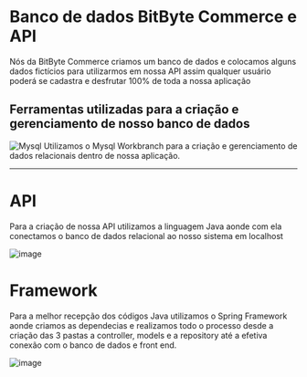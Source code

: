 # Banco de dados BitByte Commerce e API
Nós da BitByte Commerce criamos um banco de dados e colocamos alguns dados fictícios para utilizarmos em nossa API assim qualquer usuário poderá se cadastra e desfrutar 100% de toda a nossa aplicação 
## Ferramentas utilizadas para a criação e gerenciamento de nosso banco de dados  

  
![Mysql](https://github.com/user-attachments/assets/1b448832-ec9a-4aa8-b868-1c79296f6312)
Utilizamos o Mysql Workbranch para a criação e gerenciamento de dados relacionais dentro de nossa aplicação.
<hr>

# API 
Para a criação de nossa API utilizamos a linguagem Java aonde com ela conectamos o banco de dados relacional ao nosso sistema em localhost

![image](https://github.com/user-attachments/assets/48bc87e3-29ba-4f3e-8472-3566a903eb90)


# Framework
Para a melhor recepção dos códigos Java utilizamos o Spring Framework aonde criamos as dependecias e realizamos todo o processo desde a criação das 3 pastas a controller, models e a repository até a efetiva conexão com o banco de dados e front end.

![image](https://github.com/user-attachments/assets/101503c7-e0eb-43be-ba27-b698958dc8f6)
 
